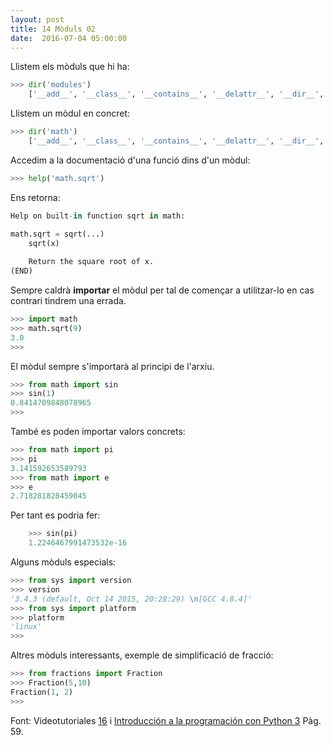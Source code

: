 ```yaml
---
layout: post
title: 14 Mòduls 02
date:  2016-07-04 05:00:00
---
```


Llistem els mòduls que hi ha:

```python
>>> dir('modules')
	['__add__', '__class__', '__contains__', '__delattr__', '__dir__', '__doc__', '__eq__', '__format__', '__ge__', '__getattribute__', '__getitem__', '__getnewargs__', '__gt__', '__hash__', '__init__', '__iter__', '__le__', '__len__', '__lt__', '__mod__', '__mul__', '__ne__', '__new__', '__reduce__', '__reduce_ex__', '__repr__', '__rmod__', '__rmul__', '__setattr__', '__sizeof__', '__str__', '__subclasshook__', 'capitalize', 'casefold', 'center', 'count', 'encode', 'endswith', 'expandtabs', 'find', 'format', 'format_map', 'index', 'isalnum', 'isalpha', 'isdecimal', 'isdigit', 'isidentifier', 'islower', 'isnumeric', 'isprintable', 'isspace', 'istitle', 'isupper', 'join', 'ljust', 'lower', 'lstrip', 'maketrans', 'partition', 'replace', 'rfind', 'rindex', 'rjust', 'rpartition', 'rsplit', 'rstrip', 'split', 'splitlines', 'startswith', 'strip', 'swapcase', 'title', >>> 'translate', 'upper', 'zfill']
```

Llistem un mòdul en concret:

```python
>>> dir('math')
	['__add__', '__class__', '__contains__', '__delattr__', '__dir__', '__doc__', '__eq__', '__format__', '__ge__', '__getattribute__', '__getitem__', '__getnewargs__', '__gt__', '__hash__', '__init__', '__iter__', '__le__', '__len__', '__lt__', '__mod__', '__mul__', '__ne__', '__new__', '__reduce__', '__reduce_ex__', '__repr__', '__rmod__', '__rmul__', '__setattr__', '__sizeof__', '__str__', '__subclasshook__', 'capitalize', 'casefold', 'center', 'count', 'encode', 'endswith', 'expandtabs', 'find', 'format', 'format_map', 'index', 'isalnum', 'isalpha', 'isdecimal', 'isdigit', 'isidentifier', 'islower', 'isnumeric', 'isprintable', 'isspace', 'istitle', 'isupper', 'join', 'ljust', 'lower', 'lstrip', 'maketrans', 'partition', 'replace', 'rfind', 'rindex', 'rjust', 'rpartition', 'rsplit', 'rstrip', 'split', 'splitlines', 'startswith', 'strip', 'swapcase', 'title', 'translate', 'upper', 'zfill']
```

Accedim a la documentació d'una funció dins d'un mòdul:

```python
>>> help('math.sqrt')
```
Ens retorna:

```python
Help on built-in function sqrt in math:

math.sqrt = sqrt(...)
    sqrt(x)
    
    Return the square root of x.
(END)
```

Sempre caldrà **importar** el mòdul per tal de començar a utilitzar-lo en cas contrari tindrem una errada.

```python
>>> import math
>>> math.sqrt(9)
3.0
>>> 
```

El mòdul sempre s'importarà al principi de l'arxiu.

```python
>>> from math import sin
>>> sin(1)
0.8414709848078965
>>> 
```

També es poden importar valors concrets:

```python
>>> from math import pi
>>> pi
3.141592653589793
>>> from math import e
>>> e
2.718281828459045

```

Per tant es podria fer:

```python
    >>> sin(pi)
    1.2246467991473532e-16
```

Alguns mòduls especials:

```python
>>> from sys import version
>>> version
'3.4.3 (default, Oct 14 2015, 20:28:29) \n[GCC 4.8.4]'
>>> from sys import platform
>>> platform
'linux'
>>> 
```
Altres mòduls interessants, exemple de simplificació de fracció:

```python
>>> from fractions import Fraction
>>> Fraction(5,10)
Fraction(1, 2)
>>> 
```


Font: Videotutoriales [16](https://www.youtube.com/watch?v=UKi5g9xnXf0&list=PLEtcGQaT56chpYflEjBWRodHJNJN8EKpO&index=17) i [Introducción a la programación con Python 3](http://repositori.uji.es/xmlui/bitstream/handle/10234/102653/s93.pdf?sequence=1) Pàg. 59.
